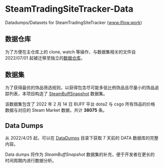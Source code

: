 # SteamTradingSiteTracker-Data
Datadumps/Datasets for SteamTradingSiteTracker (www.iflow.work)

## 数据仓库
为了方便在主仓库上的 clone, watch 等操作，与数据集相关的文件自 2022/07/01 起被迁移至独立的[数据仓库](https://github.com/EricZhu-42/SteamTradingSiteTracker-Data)。

## 数据集

为了获得最优的饰品筛选规则，以获得包含尽可能多低比例饰品且尽量小的饰品追踪列表，本项目构造了 [SteamBuffSnapshot](https://github.com/EricZhu-42/SteamTradingSiteTracker-Data/tree/main/SteamBuffSnapshot) 数据集。

该数据集包含了 2022 年 2 月 14 日 BUFF 平台 dota2 与 csgo 所有饰品的价格数据与对应的 Steam Market 数据，共计 **38075** 条。

## Data Dumps

从 2022/4/25 起，可以在 [DataDumps](https://github.com/EricZhu-42/SteamTradingSiteTracker-Data/tree/main/DataDumps) 目录下获取 7 天前的 DATA 数据库的完整内容。

Data dumps 将作为 _SteamBuffSnapshot_ 数据集的补充，便于开发者在更长的时间周期内进行数据分析。
